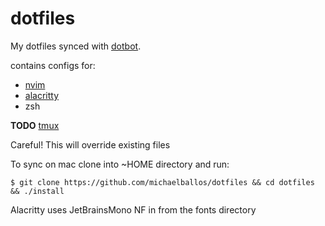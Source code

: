 # dotfiles

My dotfiles synced with [dotbot](https://github.com/anishathalye/dotbot). 

contains configs for:
- [nvim](https://neovim.io/)
- [alacritty](https://alacritty.org/)
- zsh

**TODO** [tmux](https://github.com/tmux/tmux/wiki)

Careful! This will override existing files

To sync on mac clone into ~HOME directory and run:

```
$ git clone https://github.com/michaelballos/dotfiles && cd dotfiles && ./install
```

Alacritty uses JetBrainsMono NF in from the fonts directory

